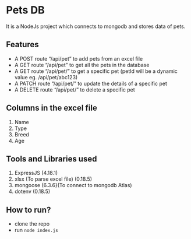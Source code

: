 # Pets DB

It is a NodeJs project which connects to mongodb and stores data of pets.

## Features

- A POST route “/api/pet” to add pets from an excel file
- A GET route “/api/pet” to get all the pets in the database
- A GET route “/api/pet/<petId>” to get a specific pet (petId will be a dynamic value eg. /api/pet/abc123)
- A PATCH route “/api/pet/<petId>” to update the details of a specific pet
- A DELETE route “/api/pet/<petId>” to delete a specific pet

## Columns in the excel file

1. Name
2. Type
3. Breed
4. Age

## Tools and Libraries used

1. ExpressJS (4.18.1)
2. xlsx (To parse excel file) (0.18.5)
3. mongoose (6.3.6}(To connect to mongodb Atlas)
4. dotenv (0.18.5)

## How to run?

- clone the repo
- run <code>node index.js</code>

